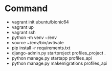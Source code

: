 # Command
- vagrant init ubuntu/bionic64
- vagrant up 
- vagrant ssh
- python -m venv ~/env
- source ~/env/bin/avtivate
- pip install -r requirements.txt 
- django-admin.py startproject profiles_project .
- python manage.py startapp profiles_api
- python manage.py makemigrations profiles_api
